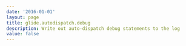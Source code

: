 ```yaml
---
date: '2016-01-01'
layout: page
title: glide.autodispatch.debug
description: Write out auto-dispatch debug statements to the log 
value: false
---
```

